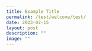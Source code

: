 ```yaml
---
title: Example Title
permalink: /test/welcome/test/
date: 2023-02-15
layout: post
description: ""
image: ""
---
```

